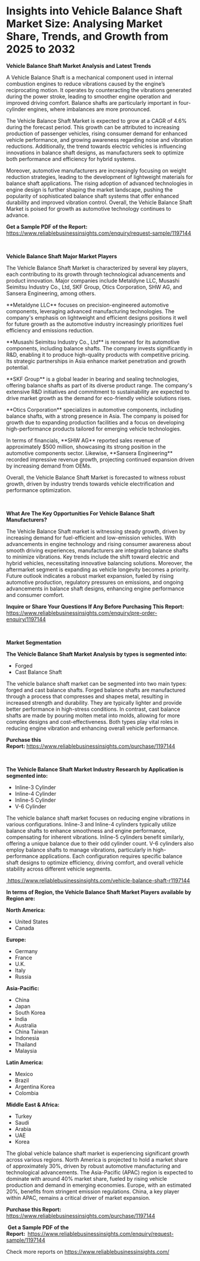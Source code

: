 <p><h1>Insights into Vehicle Balance Shaft Market Size: Analysing Market Share, Trends, and Growth from 2025 to 2032</h1></p><p><strong>Vehicle Balance Shaft Market Analysis and Latest Trends</strong></p>
<p><p>A Vehicle Balance Shaft is a mechanical component used in internal combustion engines to reduce vibrations caused by the engine’s reciprocating motion. It operates by counteracting the vibrations generated during the power stroke, leading to smoother engine operation and improved driving comfort. Balance shafts are particularly important in four-cylinder engines, where imbalances are more pronounced.</p><p>The Vehicle Balance Shaft Market is expected to grow at a CAGR of 4.6% during the forecast period. This growth can be attributed to increasing production of passenger vehicles, rising consumer demand for enhanced vehicle performance, and growing awareness regarding noise and vibration reductions. Additionally, the trend towards electric vehicles is influencing innovations in balance shaft designs, as manufacturers seek to optimize both performance and efficiency for hybrid systems.</p><p>Moreover, automotive manufacturers are increasingly focusing on weight reduction strategies, leading to the development of lightweight materials for balance shaft applications. The rising adoption of advanced technologies in engine design is further shaping the market landscape, pushing the popularity of sophisticated balance shaft systems that offer enhanced durability and improved vibration control. Overall, the Vehicle Balance Shaft Market is poised for growth as automotive technology continues to advance.</p></p>
<p><strong>Get a Sample PDF of the Report:&nbsp;</strong> <a href="https://www.reliablebusinessinsights.com/enquiry/request-sample/1197144?utm_campaign=2716&utm_medium=2&utm_source=Github&utm_content=ia&utm_term=31032025&utm_id=vehicle-balance-shaft">https://www.reliablebusinessinsights.com/enquiry/request-sample/1197144</a></p>
<p>&nbsp;</p>
<p><strong>Vehicle Balance Shaft Major Market Players</strong></p>
<p><p>The Vehicle Balance Shaft Market is characterized by several key players, each contributing to its growth through technological advancements and product innovation. Major companies include Metaldyne LLC, Musashi Seimitsu Industry Co., Ltd, SKF Group, Otics Corporation, SHW AG, and Sansera Engineering, among others.</p><p>**Metaldyne LLC** focuses on precision-engineered automotive components, leveraging advanced manufacturing technologies. The company's emphasis on lightweight and efficient designs positions it well for future growth as the automotive industry increasingly prioritizes fuel efficiency and emissions reduction.</p><p>**Musashi Seimitsu Industry Co., Ltd** is renowned for its automotive components, including balance shafts. The company invests significantly in R&D, enabling it to produce high-quality products with competitive pricing. Its strategic partnerships in Asia enhance market penetration and growth potential.</p><p>**SKF Group** is a global leader in bearing and sealing technologies, offering balance shafts as part of its diverse product range. The company's extensive R&D initiatives and commitment to sustainability are expected to drive market growth as the demand for eco-friendly vehicle solutions rises.</p><p>**Otics Corporation** specializes in automotive components, including balance shafts, with a strong presence in Asia. The company is poised for growth due to expanding production facilities and a focus on developing high-performance products tailored for emerging vehicle technologies.</p><p>In terms of financials, **SHW AG** reported sales revenue of approximately $500 million, showcasing its strong position in the automotive components sector. Likewise, **Sansera Engineering** recorded impressive revenue growth, projecting continued expansion driven by increasing demand from OEMs.</p><p>Overall, the Vehicle Balance Shaft Market is forecasted to witness robust growth, driven by industry trends towards vehicle electrification and performance optimization.</p></p>
<p>&nbsp;</p>
<p><strong>What Are The Key Opportunities For Vehicle Balance Shaft Manufacturers?</strong></p>
<p><p>The Vehicle Balance Shaft market is witnessing steady growth, driven by increasing demand for fuel-efficient and low-emission vehicles. With advancements in engine technology and rising consumer awareness about smooth driving experiences, manufacturers are integrating balance shafts to minimize vibrations. Key trends include the shift toward electric and hybrid vehicles, necessitating innovative balancing solutions. Moreover, the aftermarket segment is expanding as vehicle longevity becomes a priority. Future outlook indicates a robust market expansion, fueled by rising automotive production, regulatory pressures on emissions, and ongoing advancements in balance shaft designs, enhancing engine performance and consumer comfort.</p></p>
<p><strong>Inquire or Share Your Questions If Any Before Purchasing This Report:</strong> <a href="https://www.reliablebusinessinsights.com/enquiry/pre-order-enquiry/1197144?utm_campaign=2716&utm_medium=2&utm_source=Github&utm_content=ia&utm_term=31032025&utm_id=vehicle-balance-shaft">https://www.reliablebusinessinsights.com/enquiry/pre-order-enquiry/1197144</a></p>
<p>&nbsp;</p>
<p><strong>Market Segmentation</strong></p>
<p><strong>The Vehicle Balance Shaft Market Analysis by types is segmented into:</strong></p>
<p><ul><li>Forged</li><li>Cast Balance Shaft</li></ul></p>
<p><p>The vehicle balance shaft market can be segmented into two main types: forged and cast balance shafts. Forged balance shafts are manufactured through a process that compresses and shapes metal, resulting in increased strength and durability. They are typically lighter and provide better performance in high-stress conditions. In contrast, cast balance shafts are made by pouring molten metal into molds, allowing for more complex designs and cost-effectiveness. Both types play vital roles in reducing engine vibration and enhancing overall vehicle performance.</p></p>
<p><strong>Purchase this Report:&nbsp;</strong><a href="https://www.reliablebusinessinsights.com/purchase/1197144?utm_campaign=2716&utm_medium=2&utm_source=Github&utm_content=ia&utm_term=31032025&utm_id=vehicle-balance-shaft">https://www.reliablebusinessinsights.com/purchase/1197144</a></p>
<p>&nbsp;</p>
<p><strong>The Vehicle Balance Shaft Market Industry Research by Application is segmented into:</strong></p>
<p><ul><li>Inline-3 Cylinder</li><li>Inline-4 Cylinder</li><li>Inline-5 Cylinder</li><li>V-6 Cylinder</li></ul></p>
<p><p>The vehicle balance shaft market focuses on reducing engine vibrations in various configurations. Inline-3 and Inline-4 cylinders typically utilize balance shafts to enhance smoothness and engine performance, compensating for inherent vibrations. Inline-5 cylinders benefit similarly, offering a unique balance due to their odd cylinder count. V-6 cylinders also employ balance shafts to manage vibrations, particularly in high-performance applications. Each configuration requires specific balance shaft designs to optimize efficiency, driving comfort, and overall vehicle stability across different vehicle segments.</p></p>
<p><a href="https://www.reliablebusinessinsights.com/vehicle-balance-shaft-r1197144?utm_campaign=2716&utm_medium=2&utm_source=Github&utm_content=ia&utm_term=31032025&utm_id=vehicle-balance-shaft">&nbsp;https://www.reliablebusinessinsights.com/vehicle-balance-shaft-r1197144</a></p>
<p><strong>In terms of Region, the Vehicle Balance Shaft Market Players available by Region are:</strong></p>
<p>
    <p> <strong> North America: </strong>
        <ul>
            <li>United States</li>
            <li>Canada</li>
        </ul>
        </p> 
    <p> <strong> Europe: </strong>
        <ul>
            <li>Germany</li>
            <li>France</li>
            <li>U.K.</li>
            <li>Italy</li>
            <li>Russia</li>
        </ul>
        </p> 
    <p> <strong> Asia-Pacific: </strong>
        <ul>
            <li>China</li>
            <li>Japan</li>
            <li>South Korea</li>
            <li>India</li>
            <li>Australia</li>
            <li>China Taiwan</li>
            <li>Indonesia</li>
            <li>Thailand</li>
            <li>Malaysia</li>
        </ul>
        </p> 
    <p> <strong> Latin America: </strong>
        <ul>
            <li>Mexico</li>
            <li>Brazil</li>
            <li>Argentina Korea</li>
            <li>Colombia</li>
        </ul>
        </p> 
    <p> <strong> Middle East & Africa: </strong>
        <ul>
            <li>Turkey</li>
            <li>Saudi</li>
            <li>Arabia</li>
            <li>UAE</li>
            <li>Korea</li>
        </ul>
    </p>
    </p>
<p><p>The global vehicle balance shaft market is experiencing significant growth across various regions. North America is projected to hold a market share of approximately 30%, driven by robust automotive manufacturing and technological advancements. The Asia-Pacific (APAC) region is expected to dominate with around 40% market share, fueled by rising vehicle production and demand in emerging economies. Europe, with an estimated 20%, benefits from stringent emission regulations. China, a key player within APAC, remains a critical driver of market expansion.</p></p>
<p><strong>Purchase this Report: </strong><a href="https://www.reliablebusinessinsights.com/purchase/1197144?utm_campaign=2716&utm_medium=2&utm_source=Github&utm_content=ia&utm_term=31032025&utm_id=vehicle-balance-shaft">https://www.reliablebusinessinsights.com/purchase/1197144</a></p>
<p>&nbsp;<strong>Get a Sample PDF of the Report:&nbsp;&nbsp;</strong><a href="https://www.reliablebusinessinsights.com/enquiry/request-sample/1197144?utm_campaign=2716&utm_medium=2&utm_source=Github&utm_content=ia&utm_term=31032025&utm_id=vehicle-balance-shaft">https://www.reliablebusinessinsights.com/enquiry/request-sample/1197144</a></p>
<p><strong></strong></p>
<p>Check more reports on <a href="https://www.reliablebusinessinsights.com/?utm_campaign=2716&utm_medium=2&utm_source=Github&utm_content=ia&utm_term=31032025&utm_id=vehicle-balance-shaft">https://www.reliablebusinessinsights.com/</a></p>